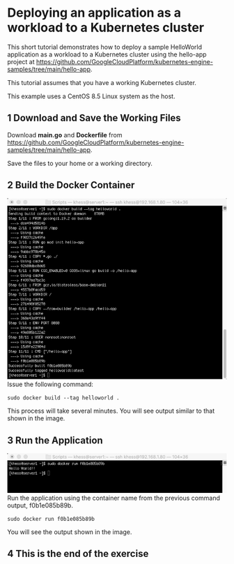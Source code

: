 
# Deploying an application as a workload to a Kubernetes cluster
This short tutorial demonstrates how to deploy a sample HelloWorld application as a workload to a Kubernetes cluster using the hello-app project at https://github.com/GoogleCloudPlatform/kubernetes-engine-samples/tree/main/hello-app.

This tutorial assumes that you have a working Kubernetes cluster.

This example uses a CentOS 8.5 Linux system as the host.

## 1 Download and Save the Working Files
Download **main.go** and **Dockerfile** from https://github.com/GoogleCloudPlatform/kubernetes-engine-samples/tree/main/hello-app.

Save the files to your home or a working directory.

## 2 Build the Docker Container
![Build the Docker Container](steps-deploying_an_application_as_a_workload_to_a_kubernetes_cluster/step-1.png)
Issue the following command:

    sudo docker build --tag helloworld .
    

This process will take several minutes. You will see output similar to that shown in the image.

## 3 Run the Application
![Run the Application](steps-deploying_an_application_as_a_workload_to_a_kubernetes_cluster/step-2.png)
Run the application using the container name from the previous command output, f0b1e085b89b.

    sudo docker run f0b1e085b89b
    

You will see the output shown in the image.

## 4 This is the end of the exercise


